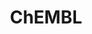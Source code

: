 ---
layout: default
bigquery: https://console.cloud.google.com/bigquery?p=patents-public-data&d=ebi_chembl&page=dataset
citation: '"The ChEMBL database in 2017." Anna Gaulton, Anne Hersey, Michał Nowotka,
  A Patrícia Bento, Jon Chambers, David Mendez, Prudence Mutowo, Francis Atkinson,
  Louisa J Bellis, Elena Cibrián-Uhalte, Mark Davies, Nathan Dedman, Anneli Karlsson,
  María Paula Magariños, John P Overington, George Papadatos, Ines Smit, Andrew R
  Leach Nucleic acids Research (2017) 45 (Database Issue), D945-D954'
contributors: European Bioinformatics Institute
cost: None
description: ChEMBL Data is a manually curated database of small molecules used in
  drug discovery, including information about existing patented drugs.
documentation: 'schema: https://www.ebi.ac.uk/chembl/db_schema


  '
last_edit: Mon, 04 Apr 2022 19:07:30 GMT
location: https://console.cloud.google.com/marketplace/product/google_patents_public_datasets/chembl
maintained_by: EMBL-EBI, an outstation of European Molecular Biology Laboratory
related_publications: '

  ChEMBL: towards direct deposition of bioassay data.


  Mendez D, Gaulton A, Bento AP, Chambers J, De Veij M, Félix E, Magariños MP, Mosquera
  JF, Mutowo P, Nowotka M, Gordillo-Marañón M, Hunter F, Junco L, Mugumbate G, Rodriguez-Lopez
  M, Atkinson F, Bosc N, Radoux CJ, Segura-Cabrera A, Hersey A, Leach AR.


  — Nucleic Acids Res. 2019; 47(D1):D930-D940. doi: 10.1093/nar/gky1075

  '
schema_fields: '[''assay_id'', ''description'', ''comp_go_id'', ''clo_id'', ''upper_value'',
  ''activity_id'', ''chebi_par_id'', ''source_domain_id'', ''domain_name'', ''alogp'',
  ''enzyme_name'', ''cell_ontology_id'', ''direct_interaction'', ''tbl'', ''source'',
  ''published_value'', ''atc_code'', ''predbind_id'', ''assay_tax_id'', ''parent_type'',
  ''site_name'', ''num_lipinski_ro5_violations'', ''parameter_type'', ''actsm_id'',
  ''innovator_company'', ''assay_desc'', ''qudt_units'', ''rtb'', ''end_position'',
  ''ref_type'', ''entity_id'', ''pubmed_id'', ''pathway_id'', ''structure_type'',
  ''mc_target_accession'', ''data_validity_comment'', ''irac_code'', ''product_id'',
  ''activity_comment'', ''as_id'', ''synonyms'', ''indref_id'', ''drug_product_flag'',
  ''l2'', ''record_id'', ''species_group_flag'', ''helm_notation'', ''l3'', ''major_class'',
  ''doc_id'', ''level3_description'', ''curated_by'', ''assay_cell_type'', ''frac_class_id'',
  ''patent_id'', ''withdrawn_class'', ''organism'', ''compound_key'', ''applicant_full_name'',
  ''heavy_atoms'', ''polymer_flag'', ''activity_count'', ''cx_most_apka'', ''met_id'',
  ''comments'', ''ref_id'', ''standard_units'', ''target_mapping'', ''psa'', ''definition'',
  ''aspect'', ''ingredient'', ''enzyme_tid'', ''mecref_id'', ''src_description'',
  ''ro3_pass'', ''active_ingredient'', ''warning_type'', ''ref_url'', ''src_short_name'',
  ''mol_hrac_id'', ''standard_upper_value'', ''toid'', ''withdrawn_year'', ''cell_name'',
  ''published_units'', ''previous_company'', ''first_in_class'', ''tax_id'', ''warnref_id'',
  ''company'', ''protclasssyn_id'', ''sequence_md5sum'', ''num_alerts'', ''mw_freebase'',
  ''parenteral'', ''lle'', ''label'', ''drugind_id'', ''isoform'', ''mc_tax_id'',
  ''mc_target_name'', ''patent_use_code'', ''l1'', ''biocomp_id'', ''subgroup'', ''title'',
  ''parameter_value'', ''mw_monoisotopic'', ''bei'', ''le'', ''component_id'', ''hba'',
  ''entity_type'', ''updated_on'', ''job_id'', ''aromatic_rings'', ''level4_description'',
  ''assay_source'', ''level3'', ''binding_site_comment'', ''standard_inchi_key'',
  ''dosed_ingredient'', ''acd_most_bpka'', ''related_tid'', ''trade_name'', ''published_type'',
  ''assay_class_id'', ''syn_type'', ''oral'', ''met_conversion'', ''assay_param_id'',
  ''comp_class_id'', ''res_stem_id'', ''max_phase'', ''availability_type'', ''alert_id'',
  ''priority'', ''target_type'', ''irac_class_id'', ''bao_endpoint'', ''level5'',
  ''metabolite_record_id'', ''ridx'', ''warning_class'', ''mechanism_comment'', ''hrac_code'',
  ''curation_comment'', ''homologue'', ''efo_term'', ''assay_tissue'', ''l6'', ''domain_id'',
  ''mesh_id'', ''stem_class'', ''indication_class'', ''natural_product'', ''src_assay_id'',
  ''doc_type'', ''bao_format'', ''bao_id'', ''domain_description'', ''compsyn_id'',
  ''cx_logp'', ''tid'', ''updated_by'', ''ddd_units'', ''last_active'', ''cpd_str_alert_id'',
  ''authors'', ''alert_name'', ''assay_category'', ''num_ro5_violations'', ''rgid'',
  ''published_relation'', ''compound_name'', ''disease_efficacy'', ''cell_source_tissue'',
  ''level2_description'', ''component_type'', ''bto_id'', ''uberon_id'', ''pref_name'',
  ''usan_substem'', ''annotation'', ''protein_class_desc'', ''therapeutic_flag'',
  ''abstract'', ''acd_most_apka'', ''formulation_id'', ''short_name'', ''l7'', ''ddd_admr'',
  ''active_molregno'', ''max_phase_for_ind'', ''targcomp_id'', ''text_value'', ''hbd'',
  ''molecular_mechanism'', ''acd_logp'', ''path'', ''mol_atc_id'', ''doi'', ''confidence'',
  ''withdrawn_reason'', ''first_approval'', ''canonical_smiles'', ''research_stem'',
  ''selectivity_comment'', ''ddd_id'', ''pchembl_value'', ''mc_target_type'', ''publication_number'',
  ''l4'', ''relationship_desc'', ''mutation'', ''level1'', ''hba_lipinski'', ''l8'',
  ''stem'', ''warning_id'', ''smid'', ''qed_weighted'', ''metref_id'', ''compd_id'',
  ''assay_subcellular_fraction'', ''route'', ''dosage_form'', ''value'', ''approval_date'',
  ''hbd_lipinski'', ''result_flag'', ''standard_text_value'', ''units'', ''oc_id'',
  ''drug_substance_flag'', ''usan_stem_definition'', ''std_act_id'', ''tid_fixed'',
  ''standard_inchi'', ''ap_id'', ''mechanism_of_action'', ''who_extra'', ''mec_id'',
  ''db_version'', ''met_comment'', ''level1_description'', ''mesh_heading'', ''class_level'',
  ''inorganic_flag'', ''molregno'', ''go_id'', ''delist_flag'', ''relationship'',
  ''prodrug'', ''sei'', ''log_id'', ''type'', ''nda_type'', ''alert_set_id'', ''last_page'',
  ''cidx'', ''protein_class_synonym'', ''year'', ''molsyn_id'', ''version'', ''uo_units'',
  ''usan_year'', ''targrel_id'', ''substrate_record_id'', ''name'', ''src_compound_id'',
  ''assay_test_type'', ''standard_flag'', ''level2'', ''relation'', ''acd_logd'',
  ''first_page'', ''warning_country'', ''src_id'', ''component_synonym'', ''protein_class_id'',
  ''withdrawn_country'', ''target_desc'', ''variant_id'', ''standard_type'', ''issue'',
  ''black_box_warning'', ''creation_date'', ''full_mwt'', ''site_residues'', ''patent_expire_date'',
  ''parent_molregno'', ''warning_year'', ''cellosaurus_id'', ''accession'', ''cell_source_tax_id'',
  ''usan_stem'', ''drug_record_id'', ''standard_relation'', ''action_type'', ''db_source'',
  ''volume'', ''mol_frac_id'', ''class_type'', ''caloha_id'', ''cell_source_organism'',
  ''tissue_id'', ''start_position'', ''cx_logd'', ''standard_value'', ''ass_cls_map_id'',
  ''who_name'', ''sitecomp_id'', ''frac_code'', ''orig_description'', ''warning_description'',
  ''co_stem_id'', ''ddd_comment'', ''full_molformula'', ''domain_type'', ''molecule_type'',
  ''topical'', ''sequence'', ''parent_id'', ''efo_id'', ''journal'', ''stat'', ''chembl_id'',
  ''status'', ''level4'', ''country'', ''assay_type'', ''prod_pat_id'', ''idx'', ''relationship_type'',
  ''downgraded'', ''cl_lincs_id'', ''molfile'', ''site_id'', ''prediction_method'',
  ''cell_description'', ''potential_duplicate'', ''l5'', ''pathway_key'', ''ddd_value'',
  ''usan_stem_id'', ''aidx'', ''chirality'', ''molecular_species'', ''smarts'', ''cx_most_bpka'',
  ''mol_irac_id'', ''ad_type'', ''submission_date'', ''assay_organism'', ''cell_id'',
  ''set_name'', ''mc_organism'', ''assay_strain'', ''normal_range_max'', ''strength'',
  ''patent_no'', ''confidence_score'', ''normal_range_min'', ''parent_go_id'', ''hrac_class_id'',
  ''withdrawn_flag'']'
shortname: chembl
tags:
- biotechnology
- health
- chemical
- bioinformatics
- medical
terms_of_use: CC BY-SA 3.0
title: ChEMBL
uuid: e232a192-965c-4ec9-904c-155b6dfe56c5
---